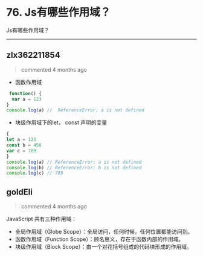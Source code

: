 
 # 76.  Js有哪些作用域？ 
 Js有哪些作用域？
 
 ***
## zlx362211854 
 > commented 4 months ago 

* 函数作用域

```js
 function() {
  var a = 123
}
console.log(a) //  ReferenceError: a is not defined

```
* 块级作用域下的let， const 声明的变量

```js
{
let a = 123
const b = 456
var c = 789
}
console.log(a) // ReferenceError: a is not defined
console.log(b) // ReferenceError: b is not defined
console.log(c) // 789

```
## goldEli 
 > commented 4 months ago 

JavaScript 共有三种作用域：

* 全局作用域（Globe Scope）：全局访问，任何时候，任何位置都能访问到。
* 函数作用域（Function Scope）：顾名思义，存在于函数内部的作用域。
* 块级作用域（Block Scope）：由一个对花括号组成的代码块形成的作用域。